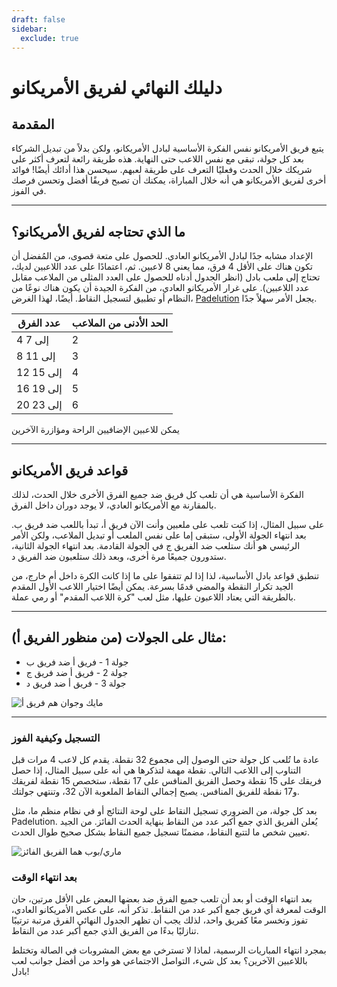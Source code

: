 ```yaml
---
draft: false
sidebar:
  exclude: true
---
```


# دليلك النهائي لفريق الأمريكانو

## المقدمة
يتبع فريق الأمريكانو نفس الفكرة الأساسية لبادل الأمريكانو، ولكن بدلاً من تبديل الشركاء بعد كل جولة، تبقى مع نفس اللاعب حتى النهاية. هذه طريقة رائعة لتعرف أكثر على شريكك خلال الحدث وفعليًا التعرف على طريقة لعبهم. سيحسن هذا أدائك أيضًا! فوائد أخرى لفريق الأمريكانو هي أنه خلال المباراة، يمكنك أن تصبح فريقًا أفضل وتحسن فرصك في الفوز.

---

## ما الذي تحتاجه لفريق الأمريكانو؟
الإعداد مشابه جدًا لبادل الأمريكانو العادي. للحصول على متعة قصوى، من المُفضل أن تكون هناك على الأقل 4 فرق، مما يعني 8 لاعبين. ثم، اعتمادًا على عدد اللاعبين لديك، تحتاج إلى ملعب بادل (انظر الجدول أدناه للحصول على العدد المثلى من الملاعب مقابل عدد اللاعبين). على غرار الأمريكانو العادي، من الفكرة الجيدة أن يكون هناك نوعًا من النظام أو تطبيق لتسجيل النقاط. أيضًا، لهذا الغرض، [Padelution](https://www.padelution.com/americano) يجعل الأمر سهلاً جدًا.

| عدد الفرق | الحد الأدنى من الملاعب |
|-----------------|--------------------------|
|      4 إلى 7     |             2            |
|     8 إلى 11     |             3            |
|     12 إلى 15    |             4            |
|     16 إلى 19    |             5            |
|     20 إلى 23    |             6            |

يمكن للاعبين الإضافيين الراحة ومؤازرة الآخرين

---

## قواعد فريق الأمريكانو
الفكرة الأساسية هي أن تلعب كل فريق ضد جميع الفرق الأخرى خلال الحدث، لذلك بالمقارنة مع الأمريكانو العادي، لا يوجد دوران داخل الفرق.

على سبيل المثال، إذا كنت تلعب على ملعبين وأنت الآن فريق أ، تبدأ باللعب ضد فريق ب. بعد انتهاء الجولة الأولى، ستبقى إما على نفس الملعب أو تبديل الملاعب، ولكن الأمر الرئيسي هو أنك ستلعب ضد الفريق ج في الجولة القادمة. بعد انتهاء الجولة الثانية، ستدورون جميعًا مرة أخرى، وبعد ذلك ستلعبون ضد الفريق د.

تنطبق قواعد بادل الأساسية، لذا إذا لم تتفقوا على ما إذا كانت الكرة داخل أم خارج، من الجيد تكرار النقطة والمضي قدمًا بسرعة. يمكن أيضًا اختيار اللاعب الأول المقدم بالطريقة التي يعتاد اللاعبون عليها، مثل لعب "كرة اللاعب المقدم" أو رمي عملة.

---

## مثال على الجولات (من منظور الفريق أ):
- جولة 1 - فريق أ ضد فريق ب
- جولة 2 - فريق أ ضد فريق ج
- جولة 3 - فريق أ ضد فريق د

![مايك وجوان هم فريق أ](/ar/images/team-americano.png "مايك وجوان هم فريق أ")

---

### التسجيل وكيفية الفوز
عادة ما تُلعب كل جولة حتى الوصول إلى مجموع 32 نقطة. يقدم كل لاعب 4 مرات قبل التناوب إلى اللاعب التالي. نقطة مهمة لتذكرها هي أنه على سبيل المثال، إذا حصل فريقك على 15 نقطة وحصل الفريق المنافس على 17 نقطة، ستخصص 15 نقطة لفريقك و17 نقطة للفريق المنافس. يصبح إجمالي النقاط الملعوبة الآن 32، وتنتهي جولتك.

بعد كل جولة، من الضروري تسجيل النقاط على لوحة النتائج أو في نظام منظم ما، مثل Padelution. يُعلن الفريق الذي جمع أكبر عدد من النقاط بنهاية الحدث الفائز. من الجيد تعيين شخص ما لتتبع النقاط، مضمنًا تسجيل جميع النقاط بشكل صحيح طوال الحدث.

![ماري/بوب هما الفريق الفائز](/ar/images/team-americano-scores.png "ماري/بوب هما الفريق الفائز")

### بعد انتهاء الوقت
بعد انتهاء الوقت أو بعد أن تلعب جميع الفرق ضد بعضها البعض على الأقل مرتين، حان الوقت لمعرفة أي فريق جمع أكبر عدد من النقاط. تذكر أنه، على عكس الأمريكانو العادي، تفوز وتخسر معًا كفريق واحد، لذلك يجب أن تظهر الجدول النهائي الفرق مرتبة ترتيبًا تنازليًا بدءًا من الفريق الذي جمع أكبر عدد من النقاط.

بمجرد انتهاء المباريات الرسمية، لماذا لا تسترخي مع بعض المشروبات في الصالة وتختلط باللاعبين الآخرين؟ بعد كل شيء، التواصل الاجتماعي هو واحد من أفضل جوانب لعب بادل!